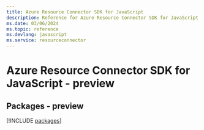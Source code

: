 ```yaml
---
title: Azure Resource Connector SDK for JavaScript
description: Reference for Azure Resource Connector SDK for JavaScript
ms.date: 03/06/2024
ms.topic: reference
ms.devlang: javascript
ms.service: resourceconnector
---
```

# Azure Resource Connector SDK for JavaScript - preview
## Packages - preview
[!INCLUDE [packages](resource-connector-index.md)]